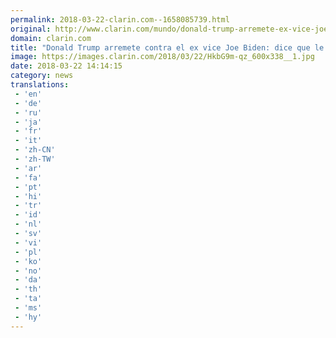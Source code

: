 ```yaml
---
permalink: 2018-03-22-clarin.com--1658085739.html
original: http://www.clarin.com/mundo/donald-trump-arremete-ex-vice-joe-biden-dice-ganaria-pelea-debil-mental-fisicamente_0_HyDZDQ-9G.html
domain: clarin.com
title: "Donald Trump arremete contra el ex vice Joe Biden: dice que le ganaría en una pelea porque \"es débil, tanto mental como físicamente""
image: https://images.clarin.com/2018/03/22/HkbG9m-qz_600x338__1.jpg
date: 2018-03-22 14:14:15
category: news
translations: 
 - 'en'
 - 'de'
 - 'ru'
 - 'ja'
 - 'fr'
 - 'it'
 - 'zh-CN'
 - 'zh-TW'
 - 'ar'
 - 'fa'
 - 'pt'
 - 'hi'
 - 'tr'
 - 'id'
 - 'nl'
 - 'sv'
 - 'vi'
 - 'pl'
 - 'ko'
 - 'no'
 - 'da'
 - 'th'
 - 'ta'
 - 'ms'
 - 'hy'
---
```


